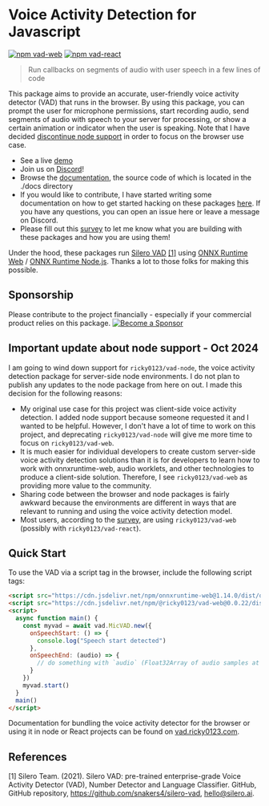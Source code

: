 # Voice Activity Detection for Javascript

[![npm vad-web](https://img.shields.io/npm/v/@ricky0123/vad-web?color=blue&label=%40ricky0123%2Fvad-web&style=flat-square)](https://www.npmjs.com/package/@ricky0123/vad-web)
[![npm vad-react](https://img.shields.io/npm/v/@ricky0123/vad-react?color=blue&label=%40ricky0123%2Fvad-react&style=flat-square)](https://www.npmjs.com/package/@ricky0123/vad-react)

> Run callbacks on segments of audio with user speech in a few lines of code

This package aims to provide an accurate, user-friendly voice activity detector (VAD) that runs in the browser. By using this package, you can prompt the user for microphone permissions, start recording audio, send segments of audio with speech to your server for processing, or show a certain animation or indicator when the user is speaking. Note that I have decided [discontinue node support](#important-update-about-node-support---oct-2024) in order to focus on the browser use case.

* See a live [demo](https://www.vad.ricky0123.com)
* Join us on [Discord](https://discord.gg/4WPeGEaSpF)!
* Browse the [documentation](https://docs.vad.ricky0123.com/), the source code of which is located in the ./docs directory
* If you would like to contribute, I have started writing some documentation on how to get started hacking on these packages [here](https://docs.vad.ricky0123.com/developer-guide/hacking/). If you have any questions, you can open an issue here or leave a message on Discord.
* Please fill out this [survey](https://uaux2a2ppfv.typeform.com/to/iJG2gCQv) to let me know what you are building with these packages and how you are using them!

Under the hood, these packages run [Silero VAD](https://github.com/snakers4/silero-vad) [[1]](#1) using [ONNX Runtime Web](https://github.com/microsoft/onnxruntime/tree/main/js/web) / [ONNX Runtime Node.js](https://github.com/microsoft/onnxruntime/tree/main/js/node). Thanks a lot to those folks for making this possible.

## Sponsorship

Please contribute to the project financially - especially if your commercial product relies on this package. [![Become a Sponsor](https://img.shields.io/static/v1?label=Become%20a%20Sponsor&message=%E2%9D%A4&logo=GitHub&style=flat&color=d42f2d)](https://github.com/sponsors/ricky0123)

## Important update about node support - Oct 2024

I am going to wind down support for `ricky0123/vad-node`, the voice activity detection package for server-side node environments. I do not plan to publish any updates to the node package from here on out. I made this decision for the following reasons:

- My original use case for this project was client-side voice activity detection. I added node support because someone requested it and I wanted to be helpful. However, I don't have a lot of time to work on this project, and deprecating `ricky0123/vad-node` will give me more time to focus on `ricky0123/vad-web`.
- It is much easier for individual developers to create custom server-side voice activity detection solutions than it is for developers to learn how to work with onnxruntime-web, audio worklets, and other technologies to produce a client-side solution. Therefore, I see `ricky0123/vad-web` as providing more value to the community.
- Sharing code between the browser and node packages is fairly awkward because the environments are different in ways that are relevant to running and using the voice activity detection model.
- Most users, according to the [survey](https://uaux2a2ppfv.typeform.com/to/iJG2gCQv), are using `ricky0123/vad-web` (possibly with `ricky0123/vad-react`).

## Quick Start

To use the VAD via a script tag in the browser, include the following script tags:

```html
<script src="https://cdn.jsdelivr.net/npm/onnxruntime-web@1.14.0/dist/ort.js"></script>
<script src="https://cdn.jsdelivr.net/npm/@ricky0123/vad-web@0.0.22/dist/bundle.min.js"></script>
<script>
  async function main() {
    const myvad = await vad.MicVAD.new({
      onSpeechStart: () => {
        console.log("Speech start detected")
      },
      onSpeechEnd: (audio) => {
        // do something with `audio` (Float32Array of audio samples at sample rate 16000)...
      }
    })
    myvad.start()
  }
  main()
</script>
```

Documentation for bundling the voice activity detector for the browser or using it in node or React projects can be found on [vad.ricky0123.com](https://www.vad.ricky0123.com).

## References

<a id="1">[1]</a>
Silero Team. (2021).
Silero VAD: pre-trained enterprise-grade Voice Activity Detector (VAD), Number Detector and Language Classifier.
GitHub, GitHub repository, https://github.com/snakers4/silero-vad, hello@silero.ai.
